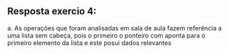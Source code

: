 ## Resposta exercio 4:

a.  As operações que foram analisadas em sala de aula fazem referência a uma lista sem cabeça, pois o primeiro o ponteiro com aponta para o primeiro elemento da lista e este posui dados relevantes 